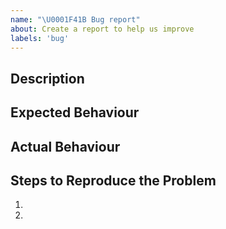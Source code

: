 ```yaml
---
name: "\U0001F41B Bug report"
about: Create a report to help us improve
labels: 'bug'
---
```


## Description

<!-- Please add a detailed description of the issue you are having -->

## Expected Behaviour

<!-- Please describe the way you think this should work -->

## Actual Behaviour

<!-- Please describe the way it is currently working -->

## Steps to Reproduce the Problem

<!-- Please add all the steps you need to take to reproduce the issue -->

1)
2)
